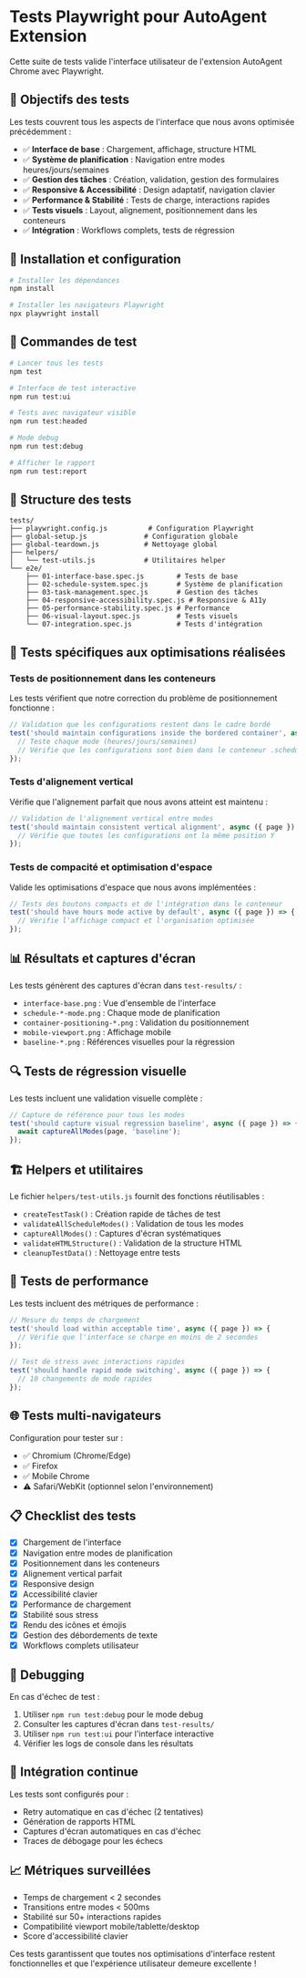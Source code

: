 # Tests Playwright pour AutoAgent Extension

Cette suite de tests valide l'interface utilisateur de l'extension AutoAgent Chrome avec Playwright.

## 🎯 Objectifs des tests

Les tests couvrent tous les aspects de l'interface que nous avons optimisée précédemment :

- ✅ **Interface de base** : Chargement, affichage, structure HTML
- ✅ **Système de planification** : Navigation entre modes heures/jours/semaines
- ✅ **Gestion des tâches** : Création, validation, gestion des formulaires
- ✅ **Responsive & Accessibilité** : Design adaptatif, navigation clavier
- ✅ **Performance & Stabilité** : Tests de charge, interactions rapides
- ✅ **Tests visuels** : Layout, alignement, positionnement dans les conteneurs
- ✅ **Intégration** : Workflows complets, tests de régression

## 🚀 Installation et configuration

```bash
# Installer les dépendances
npm install

# Installer les navigateurs Playwright
npx playwright install
```

## 🧪 Commandes de test

```bash
# Lancer tous les tests
npm test

# Interface de test interactive
npm run test:ui

# Tests avec navigateur visible
npm run test:headed

# Mode debug
npm run test:debug

# Afficher le rapport
npm run test:report
```

## 📁 Structure des tests

```
tests/
├── playwright.config.js          # Configuration Playwright
├── global-setup.js              # Configuration globale
├── global-teardown.js           # Nettoyage global
├── helpers/
│   └── test-utils.js            # Utilitaires helper
└── e2e/
    ├── 01-interface-base.spec.js        # Tests de base
    ├── 02-schedule-system.spec.js       # Système de planification
    ├── 03-task-management.spec.js       # Gestion des tâches
    ├── 04-responsive-accessibility.spec.js # Responsive & A11y
    ├── 05-performance-stability.spec.js # Performance
    ├── 06-visual-layout.spec.js         # Tests visuels
    └── 07-integration.spec.js           # Tests d'intégration
```

## 🎯 Tests spécifiques aux optimisations réalisées

### Tests de positionnement dans les conteneurs

Les tests vérifient que notre correction du problème de positionnement fonctionne :

```javascript
// Validation que les configurations restent dans le cadre bordé
test('should maintain configurations inside the bordered container', async ({ page }) => {
  // Teste chaque mode (heures/jours/semaines)
  // Vérifie que les configurations sont bien dans le conteneur .schedule-configurations
});
```

### Tests d'alignement vertical

Vérifie que l'alignement parfait que nous avons atteint est maintenu :

```javascript
// Validation de l'alignement vertical entre modes
test('should maintain consistent vertical alignment', async ({ page }) => {
  // Vérifie que toutes les configurations ont la même position Y
});
```

### Tests de compacité et optimisation d'espace

Valide les optimisations d'espace que nous avons implémentées :

```javascript
// Tests des boutons compacts et de l'intégration dans le conteneur
test('should have hours mode active by default', async ({ page }) => {
  // Vérifie l'affichage compact et l'organisation optimisée
});
```

## 📊 Résultats et captures d'écran

Les tests génèrent des captures d'écran dans `test-results/` :

- `interface-base.png` : Vue d'ensemble de l'interface
- `schedule-*-mode.png` : Chaque mode de planification
- `container-positioning-*.png` : Validation du positionnement
- `mobile-viewport.png` : Affichage mobile
- `baseline-*.png` : Références visuelles pour la régression

## 🔍 Tests de régression visuelle

Les tests incluent une validation visuelle complète :

```javascript
// Capture de référence pour tous les modes
test('should capture visual regression baseline', async ({ page }) => {
  await captureAllModes(page, 'baseline');
});
```

## 🏗️ Helpers et utilitaires

Le fichier `helpers/test-utils.js` fournit des fonctions réutilisables :

- `createTestTask()` : Création rapide de tâches de test
- `validateAllScheduleModes()` : Validation de tous les modes
- `captureAllModes()` : Captures d'écran systématiques
- `validateHTMLStructure()` : Validation de la structure HTML
- `cleanupTestData()` : Nettoyage entre tests

## 🎨 Tests de performance

Les tests incluent des métriques de performance :

```javascript
// Mesure du temps de chargement
test('should load within acceptable time', async ({ page }) => {
  // Vérifie que l'interface se charge en moins de 2 secondes
});

// Test de stress avec interactions rapides
test('should handle rapid mode switching', async ({ page }) => {
  // 10 changements de mode rapides
});
```

## 🌐 Tests multi-navigateurs

Configuration pour tester sur :

- ✅ Chromium (Chrome/Edge)
- ✅ Firefox
- ✅ Mobile Chrome
- ⚠️ Safari/WebKit (optionnel selon l'environnement)

## 📋 Checklist des tests

- [x] Chargement de l'interface
- [x] Navigation entre modes de planification
- [x] Positionnement dans les conteneurs
- [x] Alignement vertical parfait
- [x] Responsive design
- [x] Accessibilité clavier
- [x] Performance de chargement
- [x] Stabilité sous stress
- [x] Rendu des icônes et émojis
- [x] Gestion des débordements de texte
- [x] Workflows complets utilisateur

## 🐛 Debugging

En cas d'échec de test :

1. Utiliser `npm run test:debug` pour le mode debug
2. Consulter les captures d'écran dans `test-results/`
3. Utiliser `npm run test:ui` pour l'interface interactive
4. Vérifier les logs de console dans les résultats

## 🔄 Intégration continue

Les tests sont configurés pour :

- Retry automatique en cas d'échec (2 tentatives)
- Génération de rapports HTML
- Captures d'écran automatiques en cas d'échec
- Traces de débogage pour les échecs

## 📈 Métriques surveillées

- Temps de chargement < 2 secondes
- Transitions entre modes < 500ms
- Stabilité sur 50+ interactions rapides
- Compatibilité viewport mobile/tablette/desktop
- Score d'accessibilité clavier

Ces tests garantissent que toutes nos optimisations d'interface restent fonctionnelles et que l'expérience utilisateur demeure excellente !
